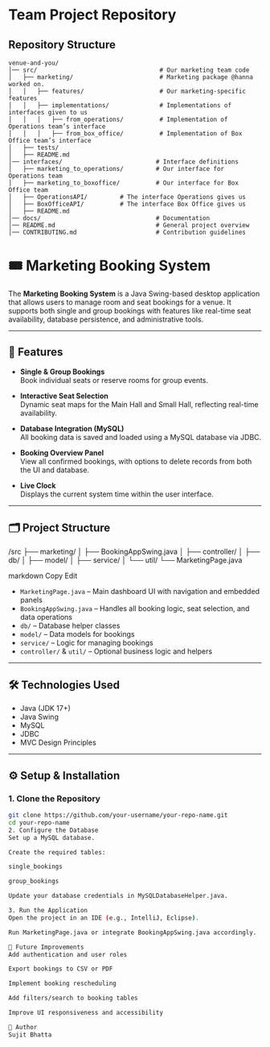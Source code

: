 # Team Project Repository

## Repository Structure

```plaintext
venue-and-you/
│── src/                                  # Our marketing team code
│   ├── marketing/                        # Marketing package @hanna worked on.
│   │   ├── features/                     # Our marketing-specific features
│   │   ├── implementations/              # Implementations of interfaces given to us
│   │   │   ├── from_operations/          # Implementation of Operations team’s interface
│   │   │   ├── from_box_office/          # Implementation of Box Office team’s interface
│   ├── tests/
│   ├── README.md
│── interfaces/                          # Interface definitions
│   ├── marketing_to_operations/         # Our interface for Operations team
│   ├── marketing_to_boxoffice/          # Our interface for Box Office team
│   ├── OperationsAPI/         # The interface Operations gives us
│   ├── BoxOfficeAPI/          # The interface Box Office gives us
│   ├── README.md
│── docs/                                # Documentation
│── README.md                            # General project overview
│── CONTRIBUTING.md                      # Contribution guidelines
```

# 🎟️ Marketing Booking System

The **Marketing Booking System** is a Java Swing-based desktop application that allows users to manage room and seat bookings for a venue. It supports both single and group bookings with features like real-time seat availability, database persistence, and administrative tools.

---

## 🚀 Features

- **Single & Group Bookings**  
  Book individual seats or reserve rooms for group events.

- **Interactive Seat Selection**  
  Dynamic seat maps for the Main Hall and Small Hall, reflecting real-time availability.

- **Database Integration (MySQL)**  
  All booking data is saved and loaded using a MySQL database via JDBC.

- **Booking Overview Panel**  
  View all confirmed bookings, with options to delete records from both the UI and database.

- **Live Clock**  
  Displays the current system time within the user interface.

---

## 🗂️ Project Structure

/src ├── marketing/ │ ├── BookingAppSwing.java │ ├── controller/ │ ├── db/ │ ├── model/ │ ├── service/ │ └── util/ └── MarketingPage.java

markdown
Copy
Edit

- `MarketingPage.java` – Main dashboard UI with navigation and embedded panels
- `BookingAppSwing.java` – Handles all booking logic, seat selection, and data operations
- `db/` – Database helper classes
- `model/` – Data models for bookings
- `service/` – Logic for managing bookings
- `controller/` & `util/` – Optional business logic and helpers

---

## 🛠️ Technologies Used

- Java (JDK 17+)
- Java Swing
- MySQL
- JDBC
- MVC Design Principles

---

## ⚙️ Setup & Installation

### 1. Clone the Repository

```bash
git clone https://github.com/your-username/your-repo-name.git
cd your-repo-name
2. Configure the Database
Set up a MySQL database.

Create the required tables:

single_bookings

group_bookings

Update your database credentials in MySQLDatabaseHelper.java.

3. Run the Application
Open the project in an IDE (e.g., IntelliJ, Eclipse).

Run MarketingPage.java or integrate BookingAppSwing.java accordingly.

🌱 Future Improvements
Add authentication and user roles

Export bookings to CSV or PDF

Implement booking rescheduling

Add filters/search to booking tables

Improve UI responsiveness and accessibility

👤 Author
Sujit Bhatta
```
